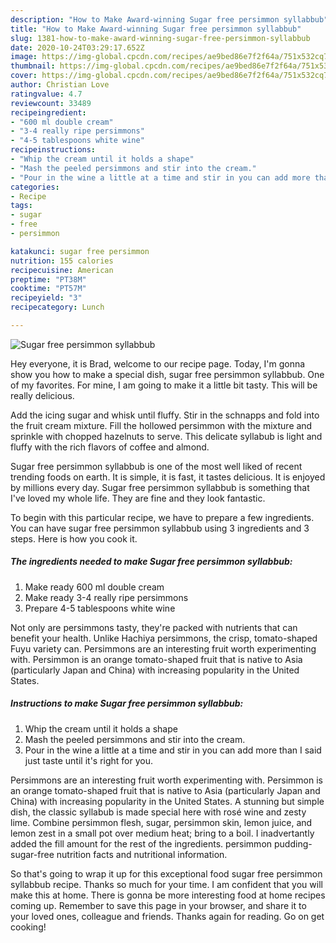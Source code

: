```yaml
---
description: "How to Make Award-winning Sugar free persimmon syllabbub"
title: "How to Make Award-winning Sugar free persimmon syllabbub"
slug: 1381-how-to-make-award-winning-sugar-free-persimmon-syllabbub
date: 2020-10-24T03:29:17.652Z
image: https://img-global.cpcdn.com/recipes/ae9bed86e7f2f64a/751x532cq70/sugar-free-persimmon-syllabbub-recipe-main-photo.jpg
thumbnail: https://img-global.cpcdn.com/recipes/ae9bed86e7f2f64a/751x532cq70/sugar-free-persimmon-syllabbub-recipe-main-photo.jpg
cover: https://img-global.cpcdn.com/recipes/ae9bed86e7f2f64a/751x532cq70/sugar-free-persimmon-syllabbub-recipe-main-photo.jpg
author: Christian Love
ratingvalue: 4.7
reviewcount: 33489
recipeingredient:
- "600 ml double cream"
- "3-4 really ripe persimmons"
- "4-5 tablespoons white wine"
recipeinstructions:
- "Whip the cream until it holds a shape"
- "Mash the peeled persimmons and stir into the cream."
- "Pour in the wine a little at a time and stir in you can add more than I said just taste until it&#39;s right for you."
categories:
- Recipe
tags:
- sugar
- free
- persimmon

katakunci: sugar free persimmon 
nutrition: 155 calories
recipecuisine: American
preptime: "PT38M"
cooktime: "PT57M"
recipeyield: "3"
recipecategory: Lunch

---
```



![Sugar free persimmon syllabbub](https://img-global.cpcdn.com/recipes/ae9bed86e7f2f64a/751x532cq70/sugar-free-persimmon-syllabbub-recipe-main-photo.jpg)

Hey everyone, it is Brad, welcome to our recipe page. Today, I'm gonna show you how to make a special dish, sugar free persimmon syllabbub. One of my favorites. For mine, I am going to make it a little bit tasty. This will be really delicious.

Add the icing sugar and whisk until fluffy. Stir in the schnapps and fold into the fruit cream mixture. Fill the hollowed persimmon with the mixture and sprinkle with chopped hazelnuts to serve. This delicate syllabub is light and fluffy with the rich flavors of coffee and almond.

Sugar free persimmon syllabbub is one of the most well liked of recent trending foods on earth. It is simple, it is fast, it tastes delicious. It is enjoyed by millions every day. Sugar free persimmon syllabbub is something that I've loved my whole life. They are fine and they look fantastic.


To begin with this particular recipe, we have to prepare a few ingredients. You can have sugar free persimmon syllabbub using 3 ingredients and 3 steps. Here is how you cook it.

<!--inarticleads1-->

##### The ingredients needed to make Sugar free persimmon syllabbub:

1. Make ready 600 ml double cream
1. Make ready 3-4 really ripe persimmons
1. Prepare 4-5 tablespoons white wine


Not only are persimmons tasty, they&#39;re packed with nutrients that can benefit your health. Unlike Hachiya persimmons, the crisp, tomato-shaped Fuyu variety can. Persimmons are an interesting fruit worth experimenting with. Persimmon is an orange tomato-shaped fruit that is native to Asia (particularly Japan and China) with increasing popularity in the United States. 

<!--inarticleads2-->

##### Instructions to make Sugar free persimmon syllabbub:

1. Whip the cream until it holds a shape
1. Mash the peeled persimmons and stir into the cream.
1. Pour in the wine a little at a time and stir in you can add more than I said just taste until it&#39;s right for you.


Persimmons are an interesting fruit worth experimenting with. Persimmon is an orange tomato-shaped fruit that is native to Asia (particularly Japan and China) with increasing popularity in the United States. A stunning but simple dish, the classic syllabub is made special here with rosé wine and zesty lime. Combine persimmon flesh, sugar, persimmon skin, lemon juice, and lemon zest in a small pot over medium heat; bring to a boil. I inadvertantly added the fill amount for the rest of the ingredients. persimmon pudding-sugar-free nutrition facts and nutritional information. 

So that's going to wrap it up for this exceptional food sugar free persimmon syllabbub recipe. Thanks so much for your time. I am confident that you will make this at home. There is gonna be more interesting food at home recipes coming up. Remember to save this page in your browser, and share it to your loved ones, colleague and friends. Thanks again for reading. Go on get cooking!

